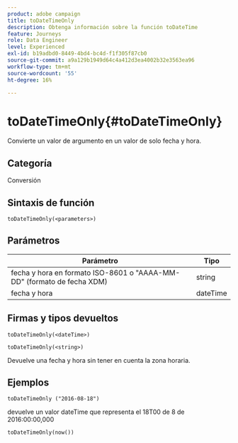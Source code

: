 ```yaml
---
product: adobe campaign
title: toDateTimeOnly
description: Obtenga información sobre la función toDateTime
feature: Journeys
role: Data Engineer
level: Experienced
exl-id: b19adbd0-8449-4bd4-bc4d-f1f305f87cb0
source-git-commit: a9a129b1949d64c4a412d3ea4002b32e3563ea96
workflow-type: tm+mt
source-wordcount: '55'
ht-degree: 16%

---
```


# toDateTimeOnly{#toDateTimeOnly}

Convierte un valor de argumento en un valor de solo fecha y hora.

## Categoría

Conversión

## Sintaxis de función

`toDateTimeOnly(<parameters>)`

## Parámetros

| Parámetro | Tipo |
|-----------|------------------|
| fecha y hora en formato ISO-8601 o &quot;AAAA-MM-DD&quot; (formato de fecha XDM) | string |
| fecha y hora | dateTime |

## Firmas y tipos devueltos

`toDateTimeOnly(<dateTime>)`

`toDateTimeOnly(<string>)`
<!--`toDateTimeOnly(<integer>,<integer>,<integer>)`
`toDateTimeOnly(<integer>,<integer>,<integer>,<integer>,<integer>,<integer>)`-->

Devuelve una fecha y hora sin tener en cuenta la zona horaria.

## Ejemplos

`toDateTimeOnly ("2016-08-18")`

devuelve un valor dateTime que representa el 18T00 de 8 de 2016:00:00,000

`toDateTimeOnly(now())`

<!--`toDateTimeOnly(2016,8,18,23,17,59)`

Returns 2016-08-18T23:17:59.000.

`toDateTimeOnly(2016,8,18)`

Returns 2016-08-18T00:00:00.000.-->
